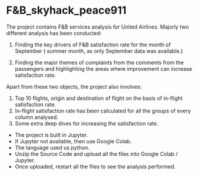 # F&B_skyhack_peace911

The project contains F&B services analysis for United Airlines. Majorly two different analysis has been conducted:

1. Finding the key drivers of F&B satisfaction rate for the month of September ( summer month, as only September data was available.)

2. Finding the major themes of complaints from the comments from the passengers and highlighting the areas where improvement can increase satisfaction rate.

Apart from these two objects, the project also involves:
1. Top 10 flights, origin and destination of flight on the basis of in-flight satisfaction rate.
2. In-flight satisfaction rate has been calculated for all the groups of every column analysed.
3. Some extra deep dives for increasing the satisfaction rate.





- The project is built in Jupyter.
- If Jupyter not available, then use Google Colab.
- The language used us python.
- Unzip the Source Code and upload all the files into Google Colab / Jupyter.
- Once uploaded, restart all the files to see the analysis performed.
